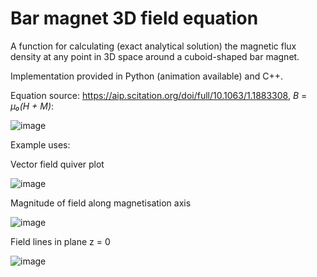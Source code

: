 # Bar magnet 3D field equation

A function for calculating (exact analytical solution) the magnetic flux density at any point in 3D space around a cuboid-shaped bar magnet.

Implementation provided in Python (animation available) and C++.

Equation source: https://aip.scitation.org/doi/full/10.1063/1.1883308, *B* = *μ₀(H + M)*:

![image](https://user-images.githubusercontent.com/72615977/131226057-69e2015e-91b9-48d5-9103-98dfb1240190.png)

Example uses:

Vector field quiver plot

![image](https://user-images.githubusercontent.com/72615977/131226330-36e791c6-2c75-4849-9562-995684f13749.png)

Magnitude of field along magnetisation axis

![image](https://user-images.githubusercontent.com/72615977/131226237-1eb8ee42-de5c-4942-b5cf-573ea5bcf0c1.png)

Field lines in plane z = 0

![image](https://user-images.githubusercontent.com/72615977/131257284-02079799-6d92-45be-925a-5ae99fbb28c2.png)
